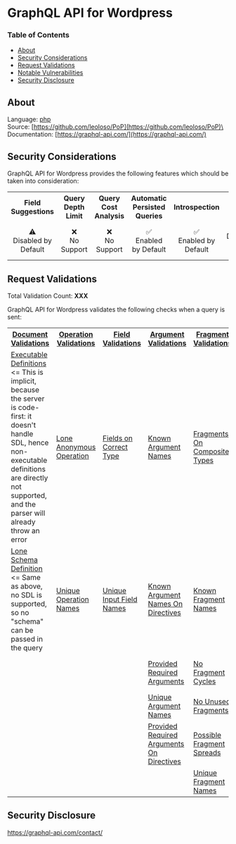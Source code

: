 # GraphQL API for Wordpress

### Table of Contents
* [About](#About)
* [Security Considerations](#Security-Considerations)
* [Request Validations](#Request-Validations)
* [Notable Vulnerabilities](#Notable-Vulnerabilties)
* [Security Disclosure](#Security-Disclosure)

## About
Language: [php](https://www.php.net/)\
Source: [https://github.com/leoloso/PoP](https://github.com/leoloso/PoP)\
Documentation: [https://graphql-api.com/](https://graphql-api.com/)

## Security Considerations
GraphQL API for Wordpress provides the following features which should be taken into consideration:

<table>
    <tr>
        <th align="center">Field Suggestions</th>
        <th align="center">Query Depth Limit</th>
        <th align="center">Query Cost Analysis</th>
        <th align="center">Automatic Persisted Queries</th>
        <th align="center">Introspection</th>
        <th align="center">Debug Mode</th>
        <th align="center">Batch Requests</th>
    </tr>
    <tr>
        <td align="center">⚠️<br>Disabled by Default</td>
        <td align="center">❌<br>No Support</td>
        <td align="center">❌<br>No Support</td>
        <td align="center">✅<br>Enabled by Default</td>
        <td align="center">✅<br>Enabled by Default</td>
        <td align="center">⚠️<br>Disabled by Default</td>
        <td align="center">✅<br>Enabled by Default</td>
    </tr>
</table>

## Request Validations
Total Validation Count: **XXX**

GraphQL API for Wordpress validates the following checks when a query is sent:

<table>
    <tr>
        <th><a href="https://spec.graphql.org/October2021/#sec-Documents">Document Validations</a></th>
        <th><a href="https://spec.graphql.org/October2021/#sec-Validation.Operations">Operation Validations</a></th>
        <th><a href="https://spec.graphql.org/October2021/#sec-Validation.Fields">Field Validations</a></th>
        <th><a href="https://spec.graphql.org/October2021/#sec-Validation.Arguments">Argument Validations</a></th>
        <th><a href="https://spec.graphql.org/October2021/#sec-Validation.Fragments">Fragment Validations</a></th>
        <th><a href="https://spec.graphql.org/October2021/#sec-Values">Value Validations</a></th>
        <th><a href="https://spec.graphql.org/October2021/#sec-Validation.Directives">Directive Validations</a></th>
        <th><a href="https://spec.graphql.org/October2021/#sec-Validation.Variables">Variable Validations</a></th>
        <th>Misc. Validations</th>
    </tr>
    <tr>
        <td><a href="https://github.com/leoloso/PoP/blob/21f5820c459800946ad69b530412eded836e4f1e/layers/Engine/packages/graphql-parser/src/Spec/Parser/Parser.php">Executable Definitions</a> <= This is implicit, because the server is code-first: it doesn't handle SDL, hence non-executable definitions are directly not supported, and the parser will already throw an error</td>
        <td><a href="https://github.com/leoloso/PoP/blob/45791105a1b850ee1b07426700c476440d43f4c0/layers/Engine/packages/graphql-parser/src/Spec/Execution/ExecutableDocument.php#L87">Lone Anonymous Operation</a></td>
        <td><a href="https://github.com/leoloso/PoP/blob/dbba064860c3df23d5731f909902243b74cb1aa1/layers/Engine/packages/component-model/src/TypeResolvers/ObjectType/AbstractObjectTypeResolver.php#L172">Fields on Correct Type</a></td>
        <td><a href="https://github.com/leoloso/PoP/blob/dbba064860c3df23d5731f909902243b74cb1aa1/layers/Engine/packages/component-model/src/Schema/FieldQueryInterpreter.php#L465">Known Argument Names</a></td>
        <td><a href="https://github.com/leoloso/PoP/blob/9c05560107a1d7163f494aee742fc2cea5149a39/layers/Engine/packages/component-model/src/ExtendedSpec/Execution/ExecutableDocument.php#L111">Fragments On Composite Types</a></td>
        <td><a href="https://github.com/leoloso/PoP/blob/dbba064860c3df23d5731f909902243b74cb1aa1/layers/Engine/packages/component-model/src/TypeResolvers/UnionType/AbstractUnionTypeResolver.php#L414">Known Type Names</a></td>
        <td><a href="https://github.com/leoloso/PoP/blob/dbba064860c3df23d5731f909902243b74cb1aa1/layers/Engine/packages/component-model/src/TypeResolvers/AbstractRelationalTypeResolver.php#L248">Known Directives</a></td>
        <td><a href="https://github.com/leoloso/PoP/blob/45791105a1b850ee1b07426700c476440d43f4c0/layers/Engine/packages/graphql-parser/src/Spec/Execution/ExecutableDocument.php#L129">No Undefined Variables</a></td>
        <td><a href="https://github.com/leoloso/PoP/blob/a90db0edd3fb7dc85edc434adc3e48fb41c75356/layers/GraphQLAPIForWP/plugins/graphql-api-for-wp/docs/en/release-notes/0.9.md#exposed-the-__schema-introspection-field-in-the-acls">Disable Introspection</a></td>
    </tr>
    <tr>
        <td><a href="">Lone Schema Definition</a> <= Same as above, no SDL is supported, so no "schema" can be passed in the query</td>
        <td><a href="https://github.com/leoloso/PoP/blob/56beb22e72795e7a4ba61f33a1b75ee91e551407/layers/Engine/packages/graphql-parser/src/Spec/Parser/Ast/Document.php#L128">Unique Operation Names</a></td>
        <td><a href="https://github.com/leoloso/PoP/blob/21f5820c459800946ad69b530412eded836e4f1e/layers/Engine/packages/graphql-parser/src/Spec/Parser/Parser.php#L660">Unique Input Field Names</a></td>
        <td><a href="">Known Argument Names On Directives</a></td>
        <td><a href="">Known Fragment Names</a></td>
        <td><a href="">Possible Type Extensions</a></td>
        <td><a href="">Unique Directive Names</a></td>
        <td><a href="">No Unused Variables</a></td>
        <td><a href=""></a></td>
    </tr>
    <tr>
        <td><a href=""></a></td>
        <td><a href=""></a></td>
        <td><a href=""></a></td>
        <td><a href="">Provided Required Arguments</a></td>
        <td><a href="">No Fragment Cycles</a></td>
        <td><a href="">Unique Enum Value Names</a></td>
        <td><a href="">Unique Directives Per Location</a></td>
        <td><a href="">Unique Variable Names</a></td>
        <td><a href=""></a></td>
    </tr>
    <tr>
        <td><a href=""></a></td>
        <td><a href=""></a></td>
        <td><a href=""></a></td>
        <td><a href="">Unique Argument Names</a></td>
        <td><a href="">No Unused Fragments</a></td>
        <td><a href="">Unique Operation Types</a></td>
        <td><a href=""></a></td>
        <td><a href="">Variables Are Input Types</a></td>
        <td><a href=""></a></td>
    </tr>
    <tr>
        <td><a href=""></a></td>
        <td><a href=""></a></td>
        <td><a href=""></a></td>
        <td><a href="">Provided Required Arguments On Directives</a></td>
        <td><a href="">Possible Fragment Spreads</a></td>
        <td><a href="">Unique Type Names</a></td>
        <td><a href=""></a></td>
        <td><a href="">Variables In Allowed Position</a></td>
        <td><a href=""></a></td>
    </tr>
    <tr>
        <td><a href=""></a></td>
        <td><a href=""></a></td>
        <td><a href=""></a></td>
        <td><a href=""></a></td>
        <td><a href="">Unique Fragment Names</a></td>
        <td><a href="">Values Of Correct Type</a></td>
        <td><a href=""></a></td>
        <td><a href=""></a></td>
        <td><a href=""></a></td>
    </tr>
</table>

## Security Disclosure
https://graphql-api.com/contact/